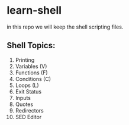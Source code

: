 # learn-shell

in this repo we will keep the shell scripting files.

Shell Topics:
------------
1. Printing
2. Variables (V)
3. Functions (F)
4. Conditions (C)
5. Loops (L)
6. Exit Status
7. Inputs
8. Quotes
9. Redirectors
10. SED Editor

##